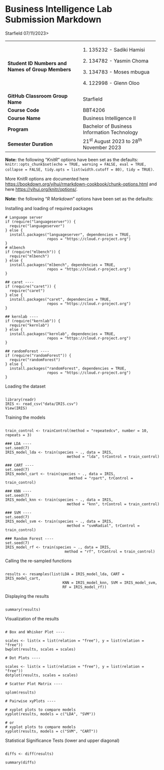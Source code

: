 Business Intelligence Lab Submission Markdown
================
Starfield
07/11/2023\>

<table style="width:97%;">
<colgroup>
<col style="width: 48%" />
<col style="width: 48%" />
</colgroup>
<tbody>
<tr class="odd">
<td><strong>Student ID Numbers and Names of Group Members</strong></td>
<td><p>1. 135232 - Sadiki Hamisi</p>
<p>2. 134782 - Yasmin Choma</p>
<p>3. 134783 - Moses mbugua</p>
<p>4. 122998 - Glenn Oloo</p></td>
</tr>
<tr class="even">
<td><strong>GitHub Classroom Group Name</strong></td>
<td>Starfield</td>
</tr>
<tr class="odd">
<td><strong>Course Code</strong></td>
<td>BBT4206</td>
</tr>
<tr class="even">
<td><strong>Course Name</strong></td>
<td>Business Intelligence II</td>
</tr>
<tr class="odd">
<td><strong>Program</strong></td>
<td>Bachelor of Business Information Technology</td>
</tr>
<tr class="even">
<td><strong>Semester Duration</strong></td>
<td>21<sup>st</sup> August 2023 to 28<sup>th</sup> November 2023</td>
</tr>
</tbody>
</table>

**Note:** the following “*KnitR*” options have been set as the
defaults:  
`knitr::opts_chunk$set(echo = TRUE, warning = FALSE, eval = TRUE, collapse = FALSE, tidy.opts = list(width.cutoff = 80), tidy = TRUE)`.

More KnitR options are documented here
<https://bookdown.org/yihui/rmarkdown-cookbook/chunk-options.html> and
here <https://yihui.org/knitr/options/>.

**Note:** the following “*R Markdown*” options have been set as the
defaults:

Installing and loading of required packages

``` code
# Language server
if (require("languageserver")) {
  require("languageserver")
} else {
  install.packages("languageserver", dependencies = TRUE,
                   repos = "https://cloud.r-project.org")
}
# mlbench
if (require("mlbench")) {
  require("mlbench")
} else {
  install.packages("mlbench", dependencies = TRUE,
                   repos = "https://cloud.r-project.org")
}

## caret ----
if (require("caret")) {
  require("caret")
} else {
  install.packages("caret", dependencies = TRUE,
                   repos = "https://cloud.r-project.org")
}

## kernlab ----
if (require("kernlab")) {
  require("kernlab")
} else {
  install.packages("kernlab", dependencies = TRUE,
                   repos = "https://cloud.r-project.org")
}

## randomForest ----
if (require("randomForest")) {
  require("randomForest")
} else {
  install.packages("randomForest", dependencies = TRUE,
                   repos = "https://cloud.r-project.org")
}
```

Loading the dataset

``` code

library(readr)
IRIS <- read_csv("data/IRIS.csv")
View(IRIS)
```

Training the models

``` code

train_control <- trainControl(method = "repeatedcv", number = 10, repeats = 3)

### LDA ----
set.seed(7)
IRIS_model_lda <- train(species ~ ., data = IRIS,
                            method = "lda", trControl = train_control)

### CART ----
set.seed(7)
IRIS_model_cart <- train(species ~ ., data = IRIS,
                             method = "rpart", trControl = train_control)

### KNN ----
set.seed(7)
IRIS_model_knn <- train(species ~ ., data = IRIS,
                            method = "knn", trControl = train_control)

### SVM ----
set.seed(7)
IRIS_model_svm <- train(species ~ ., data = IRIS,
                            method = "svmRadial", trControl = train_control)

### Random Forest ----
set.seed(7)
IRIS_model_rf <- train(species ~ ., data = IRIS,
                           method = "rf", trControl = train_control)
```

Calling the re-sampled functions

``` code

results <- resamples(list(LDA = IRIS_model_lda, CART = IRIS_model_cart,
                          KNN = IRIS_model_knn, SVM = IRIS_model_svm,
                          RF = IRIS_model_rf))
```

Displaying the results

``` code

summary(results)
```

Visualization of the results

``` code

# Box and Whisker Plot ----

scales <- list(x = list(relation = "free"), y = list(relation = "free"))
bwplot(results, scales = scales)

# Dot Plots ----

scales <- list(x = list(relation = "free"), y = list(relation = "free"))
dotplot(results, scales = scales)

# Scatter Plot Matrix ----

splom(results)

# Pairwise xyPlots ----

# xyplot plots to compare models
xyplot(results, models = c("LDA", "SVM"))

# or
# xyplot plots to compare models
xyplot(results, models = c("SVM", "CART"))
```

Statistical Significance Tests (lower and upper diagonal)

``` code

diffs <- diff(results)

summary(diffs)
```
